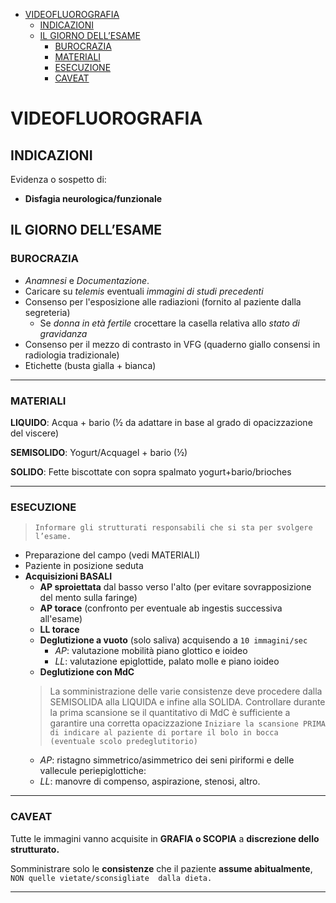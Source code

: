 - [VIDEOFLUOROGRAFIA](#videofluorografia)
	- [INDICAZIONI](#indicazioni)
	- [IL GIORNO DELL’ESAME](#il-giorno-dellesame)
		- [BUROCRAZIA](#burocrazia)
		- [MATERIALI](#materiali)
		- [ESECUZIONE](#esecuzione)
		- [CAVEAT](#caveat)

# VIDEOFLUOROGRAFIA

## INDICAZIONI 

Evidenza o sospetto di:

- **Disfagia neurologica/funzionale**
<!--- Aggiungere ulteriori indicazioni-->

## IL GIORNO DELL’ESAME

### BUROCRAZIA 

- *Anamnesi* e *Documentazione*.
- Caricare su *telemis* eventuali *immagini di studi precedenti*
- Consenso per l'esposizione alle radiazioni (fornito al paziente dalla segreteria)
  - Se *donna in età fertile* crocettare la casella relativa allo *stato di gravidanza*
- Consenso per il mezzo di contrasto in VFG (quaderno giallo consensi in radiologia tradizionale)
- Etichette (busta gialla + bianca)

---

### MATERIALI

**LIQUIDO**: Acqua + bario (½ da adattare in base al grado di opacizzazione del viscere)

**SEMISOLIDO**: Yogurt/Acquagel + bario (½)

**SOLIDO**: Fette biscottate con sopra spalmato yogurt+bario/brioches

---

### ESECUZIONE

> `Informare gli strutturati responsabili che si sta per svolgere l’esame.`

- Preparazione del campo (vedi MATERIALI)
- Paziente in posizione seduta
- **Acquisizioni BASALI**
  - **AP sproiettata** dal basso verso l'alto (per evitare sovrapposizione del mento sulla faringe)
  - **AP torace** (confronto per eventuale ab ingestis successiva all'esame)
  - **LL torace**
  - **Deglutizione a vuoto** (solo saliva) acquisendo a `10 immagini/sec`
    - *AP*: valutazione mobilità piano glottico e ioideo
    - *LL*: valutazione epiglottide, palato molle e piano ioideo
  - **Deglutizione con MdC**
  > La somministrazione delle varie consistenze deve procedere dalla SEMISOLIDA alla LIQUIDA e infine alla SOLIDA.
  > Controllare durante la prima scansione se il quantitativo di MdC è sufficiente a garantire una corretta opacizzazione
  > `Iniziare la scansione PRIMA di indicare al paziente di portare il bolo in bocca (eventuale scolo predeglutitorio)`
	- *AP*: ristagno simmetrico/asimmetrico dei seni piriformi e delle vallecule periepiglottiche:
	- *LL*: manovre di compenso, aspirazione, stenosi, altro.

---

### CAVEAT

Tutte le immagini vanno acquisite in **GRAFIA o SCOPIA** a **discrezione dello strutturato.**

Somministrare solo le **consistenze** che il paziente **assume abitualmente**, `NON quelle vietate/sconsigliate  dalla dieta.`

---

<!--- Integrare in REFERTOMETRO

Referto STRUTTURATO: 
(esempi:2020 64540;2020 66399;2021 4340;2021 1759;2021 34950;2021 35457;2021 40232;2021 43138)220 64540


STUDIO V.F.G. DELLA DEGLUTIZIONE
 
Motivo dell’esame: “ DISCINESIE EMILARINGEE DX ED ESOFAGEE IN POSTUMI DI INTERV NCH CERVICALE? ” 
Tecnica d’esame: sono state indagate le varie fasi della deglutizione mediante somministrazione di mdc baritato a consistenza solida e liquida in boli singoli e subentranti. Meccanica deglutitoria: 
lingua: presenta normale mobilità 
palato molle: presenta normale elevazione 
osso ioide: presenta ipomobilità 
epiglottide: presenta morfologia e mobilità regolari 
corde vocali: presentano normale mobilità 

Consistenza solida e liquida: 
La fase orale risulta di durata normale, con propulsione efficace del bolo in presenza di scolo predeglutitorio e postdeglutitorio (quest'ultimo evidenziabile con la sola consistenza liquida). 
La fase faringea presenta innesco del riflesso rallentato, in assenza di penetrazione delle vie aeree. Non si verificano fenomeni di aspirazione. Si osserva ristagno del bolo a livello delle vallecole glosso-epiglottiche con la consistenza solida, di vallecole e sen piriforme sinistro con la liquida); non si apprezza tracimazione. Si verificano fenomeni di lateralizzazione del bolo a sinistra. La gestione del ristagno è adeguata mediante la deglutizione di boli successivi di saliva. La protezione delle vie aeree è efficace. 
In fase esofagea l’apertura dell’UES è normale in assenza di spasmo. L’esofago presenta peristalsi normale. Il calibro è regolare. L’apertura del LES avviene regolarmente. Non è presente MRGE. 

Consistenza di più difficile gestione: solida. 

Manovre di compenso con consistenza solida: Lateralizzazione del capo a destra, con compenso buono. 

Conclusioni: l'esame videofluorografico evidenzia ritardo di innesco del riflesso faringeo, con tendenza alla lateralizzazione del bolo a sinistra. La consistenza solida è quella di più difficile gestione per la Paziente, evidenziandosi fenomeni di scolo predeglutitorio precedenti a pressochè tutti gli atti esaminati. Con la consistenza liquida si sono osservati scolo postdeglutitorio di lieve entità e ristagno di ingesta a livello di vallecole glosso-epiglottiche e seni piriformi, ottimamente detersi con i successivi atti deglutitori. 
Globalmente il quadro depone per alterazioni iniziali dell'atto deglutitorio, da iniziale presbifagia, in sostanziale accordo con i controlli FEES e VADS portati in visione. 
Si rimane a disposizione. -->
